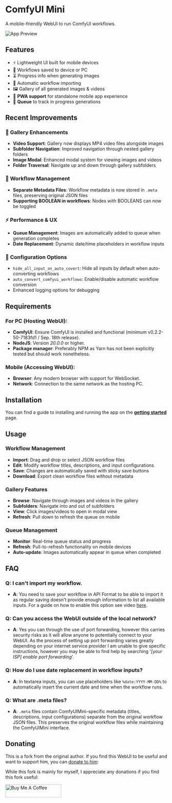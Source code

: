 # ComfyUI Mini

A mobile-friendly WebUI to run ComfyUI workflows.

![App Preview](https://github.com/user-attachments/assets/78a52443-ac9c-498c-8df3-129acd94a48c)

## Features

-   ⚡ Lightweight UI built for mobile devices
-   💾 Workflows saved to device or PC
-   ⏳ Progress info when generating images
-   🤖 Automatic workflow importing
-   🖼️ Gallery of all generated images & videos
-   📱 **PWA support** for standalone mobile app experience
-   🔄 **Queue** to track in progress generations

## Recent Improvements

### 🎥 **Gallery Enhancements**
- **Video Support**: Gallery now displays MP4 video files alongside images
- **Subfolder Navigation**: Improved navigation through nested gallery folders
- **Image Modal**: Enhanced modal system for viewing images and videos
- **Folder Traversal**: Navigate up and down through gallery subfolders

### 🔧 **Workflow Management**
- **Separate Metadata Files**: Workflow metadata is now stored in `.meta` files, preserving original JSON files
- **Supporting BOOLEAN in workflows**: Nodes with BOOLEANS can now be toggled

### ⚡ **Performance & UX**
- **Queue Management**: Images are automatically added to queue when generation completes
- **Date Replacement**: Dynamic date/time placeholders in workflow inputs

### 🔧 **Configuration Options**
- `hide_all_input_on_auto_covert`: Hide all inputs by default when auto-converting workflows
- `auto_convert_comfyui_workflows`: Enable/disable automatic workflow conversion
- Enhanced logging options for debugging

## Requirements

### For PC (Hosting WebUI):

-   **ComfyUI**: Ensure ComfyUI is installed and functional (minimum v0.2.2-50-7183fd1 / Sep. 18th release).
-   **NodeJS**: Version _20.0.0_ or higher.
-   **Package manager**: Preferably NPM as Yarn has not been explicitly tested but should work nonetheless.

### Mobile (Accessing WebUI):

-   **Browser**: Any modern browser with support for WebSocket.
-   **Network**: Connection to the same network as the hosting PC.

## Installation

You can find a guide to installing and running the app on the **[getting started](https://github.com/a1lazydog/ComfyUIMini/wiki/Getting-Started)** page.

## Usage

### Workflow Management
- **Import**: Drag and drop or select JSON workflow files
- **Edit**: Modify workflow titles, descriptions, and input configurations
- **Save**: Changes are automatically saved with sticky save buttons
- **Download**: Export clean workflow files without metadata

### Gallery Features
- **Browse**: Navigate through images and videos in the gallery
- **Subfolders**: Navigate into and out of subfolders
- **View**: Click images/videos to open in modal view
- **Refresh**: Pull down to refresh the queue on mobile

### Queue Management
- **Monitor**: Real-time queue status and progress
- **Refresh**: Pull-to-refresh functionality on mobile devices
- **Auto-update**: Images automatically appear in queue when completed

## FAQ

### **Q**: I can't import my workflow.

-   **A**: You need to save your workflow in API Format to be able to import it as regular saving doesn't provide enough information to list all available inputs. For a guide on how to enable this option see video [here](https://imgur.com/a/YsZQu83).

### **Q**: Can you access the WebUI outside of the local network?

-   **A**: Yes you can through the use of port forwarding, however this carries security risks as it will allow anyone to potentially connect to your WebUI. As the process of setting up port forwarding varies greatly depending on your internet service provider I am unable to give specific instructions, however you may be able to find help by searching '_[your ISP] enable port forwarding_'.

### **Q**: How do I use date replacement in workflow inputs?

-   **A**: In textarea inputs, you can use placeholders like `%date:YYYY-MM-DD%` to automatically insert the current date and time when the workflow runs.

### **Q**: What are .meta files?

-   **A**: `.meta` files contain ComfyUIMini-specific metadata (titles, descriptions, input configurations) separate from the original workflow JSON files. This preserves the original workflow files while maintaining the ComfyUIMini interface.

## Donating

This is a fork from the original author. If you find this WebUI to be useful and want to support him, you can <a href="https://www.buymeacoffee.com/ImDarkTom" target="_blank">donate to him</a>:

While this fork is mainly for myself, I appreciate any donations if you find this fork useful:

<a href="https://www.buymeacoffee.com/bjew" target="_blank"><img src="https://cdn.buymeacoffee.com/buttons/default-yellow.png" alt="Buy Me A Coffee" height="41" width="174"></a>
